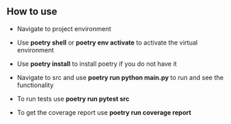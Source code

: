 ## How to use
- Navigate to project environment

- Use **poetry shell** or **poetry env activate** to activate the virtual environment

- Use **poetry install** to install poetry if you do not have it

-  Navigate to src and use **poetry run python main.py** to run and see the functionality

-  To run tests use **poetry run pytest src**

-  To get the coverage report use **poetry run coverage report**
